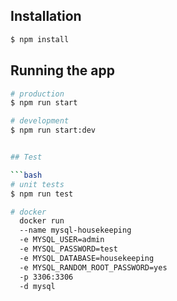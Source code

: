 ## Installation

```bash
$ npm install
```

## Running the app

```bash
# production
$ npm run start

# development
$ npm run start:dev


## Test

```bash
# unit tests
$ npm run test

# docker
  docker run 
  --name mysql-housekeeping 
  -e MYSQL_USER=admin 
  -e MYSQL_PASSWORD=test 
  -e MYSQL_DATABASE=housekeeping 
  -e MYSQL_RANDOM_ROOT_PASSWORD=yes 
  -p 3306:3306 
  -d mysql
